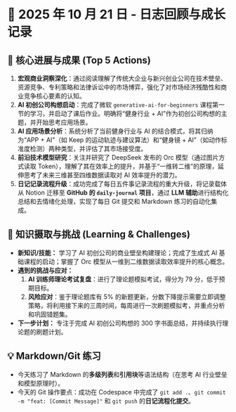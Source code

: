 # 📅 2025 年 10 月 21 日 - 日志回顾与成长记录

## 🚀 核心进展与成果 (Top 5 Actions)

1.  **宏观商业洞察深化**：通过阅读理解了传统大企业与新兴创业公司在技术壁垒、资源竞争、专利策略和法律诉讼中的市场博弈，强化了对市场经济残酷性和商业竞争核心要素的认知。
2.  **AI 初创公司构想启动**：完成了微软 `generative-ai-for-beginners` 课程第一节的学习，并启动了课后作业。明确将“健身行业 + AI”作为初创公司构想的主题，并开始思考应用场景。
3.  **AI 应用场景分析**：系统分析了当前健身行业与 AI 的结合模式，将其归纳为“APP + AI”（如 Keep 的运动轨迹与建议算法）和“健身镜 + AI”（如动作标准度检测）两种类型，并评估了其市场接受度。
4.  **前沿技术模型研究**：关注并研究了 DeepSeek 发布的 Orc 模型（通过图片方式读取 Token），理解了其在效率上的提升，并基于“一维转二维”的原理，延伸思考了未来三维甚至四维数据读取对 AI 效率提升的潜力。
5.  **日记记录流程升级**：成功完成了每日五件事记录流程的重大升级，将记录载体从 Notion 迁移至 **GitHub 的 `daily-journal` 项目**，通过 **LLM 辅助**进行结构化总结和去情绪化处理，实现了每日 Git 提交和 Markdown 练习的自动化集成。

## 🧠 知识摄取与挑战 (Learning & Challenges)

* **新知识/技能：** 学习了 AI 初创公司的商业壁垒构建理论；完成了生成式 AI 基础课程的启动；掌握了 Orc 模型从一维到二维数据读取效率提升的核心概念。
* **遇到的挑战与应对：**
    1.  **AI 训练师理论考试复盘**：进行了理论题模拟考试，得分为 79 分，低于预期目标。
    2.  **风险应对**：鉴于理论题库有 5% 的新题更新，分数下降提示需要立即调整策略，将利用接下来的三周时间，每周进行一次刷题模拟考，并重点分析和巩固错题集。
* **下一步计划：** 专注于完成 AI 初创公司构想的 300 字书面总结，并持续执行理论题的刷题计划。

## 💡 Markdown/Git 练习

* 今天练习了 Markdown 的**多级列表**和**引用块**等语法结构（在思考 AI 行业壁垒和模型原理时）。
* 今天的 Git 操作要点：成功在 Codespace 中完成了 `git add .`、`git commit -m "feat: [Commit Message]"` 和 `git push` 的**日记流程化提交**。